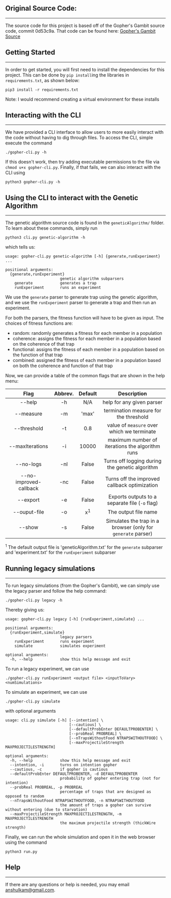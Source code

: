 ## Original Source Code:
---
The source code for this project is based off of the Gopher's Gambit source code, commit 0d53c9a. That code can be found here:
[Gopher's Gambit Source](https://github.com/amanirmk/AMISTAD-intention-exp3/tree/0d53c9acc48591a7ace67b6032ca5edc54665a7a)

## Getting Started
---
In order to get started, you will first need to install the dependencies for this project.
This can be done by `pip install`ing the libraries in `requirements.txt`, as shown below:
```
pip3 install -r requirements.txt
```
Note: I would recommend creating a virtual environment for these installs

## Interacting with the CLI
---
We have provided a CLI interface to allow users to more easily interact with the code without having to dig through files. To access the CLI, simple execute the command
```
./gopher-cli.py -h
```
If this doesn't work, then try adding executable permissions to the file via `chmod u+x gopher-cli.py`.
Finally, if that fails, we can also interact with the CLI using
```
python3 gopher-cli.py -h
```

## Using the CLI to interact with the Genetic Algorithm
---
The genetic algorithm source code is found in the `geneticAlgorithm/` folder.
To learn about these commands, simply run
```
python3 cli.py genetic-algorithm -h
```
which tells us:
```
usage: gopher-cli.py genetic-algorithm [-h] {generate,runExperiment} ...

positional arguments:
  {generate,runExperiment}
                        genetic algorithm subparsers
    generate            generates a trap
    runExperiment       runs an experiment
```
We use the `generate` parser to generate trap using the genetic algorithm, and we use the `runExperiment` parser to generate a trap and then run an experiment.

For both the parsers, the fitness function will have to be given as input. The choices of fitness functions are:
- random: randomly generates a fitness for each member in a population
- coherence: assigns the fitness for each member in a population based on the coherence of that trap
- functional: assigns the fitness of each member in a population based on the function of that trap
- combined: assigned the fitness of each member in a population based on both the coherence and function of that trap

Now, we can provide a table of the common flags that are shown in the help menu:

| Flag | Abbrev. | Default | Description |
| :--: | :----------: | :-----: | :---------: |
| --help | -h | N/A | help for any given parser|
| --measure| -m | 'max' | termination measure for the threshold |
| --threshold | -t | 0.8 | value of `measure` over which we terminate|
| --maxIterations | -i | 10000 | maximum number of iterations the algorithm runs |
| --no-logs | -nl | False | Turns off logging during the genetic algorithm |
| --no-improved-callback | -nc | False | Turns off the improved callback optimization |
| --export | -e | False | Exports outputs to a separate file (`-o` flag)| |
| --ouput-file | -o | x<sup>1</sup> | The output file name |
| --show | -s | False | Simulates the trap in a browser (only for `generate` parser)

<sup>1</sup> The default output file is 'geneticAlgorithm.txt' for the `generate` subparser and 'experiment.txt' for the `runExperiment` subparser

## Running legacy simulations
---
To run legacy simulations (from the Gopher's Gambit), we can simply use the legacy parser and follow the help command:
```
./gopher-cli.py legacy -h
```
Thereby giving us:
```
usage: gopher-cli.py legacy [-h] {runExperiment,simulate} ...

positional arguments:
  {runExperiment,simulate}
                        legacy parsers
    runExperiment       runs experiment
    simulate            simulates experiment

optional arguments:
  -h, --help            show this help message and exit
```

To run a legacy experiment, we can use 
```
./gopher-cli.py runExperiment <output file> <inputToVary> <numSimulations>
```

To simulate an experiment, we can use 
```
./gopher-cli.py simulate
```
with optional arguments
```
usage: cli.py simulate [-h] [--intention] \
                            [--cautious] \
                            [--defaultProbEnter DEFAULTPROBENTER] \
                            [--probReal PROBREAL] \
                            [--nTrapsWithoutFood NTRAPSWITHOUTFOOD] \
                            [--maxProjectileStrength MAXPROJECTILESTRENGTH]

optional arguments:
  -h, --help            show this help message and exit
  --intention, -i       turns on intention gopher
  --cautious, -c        if gopher is cautious
  --defaultProbEnter DEFAULTPROBENTER, -d DEFAULTPROBENTER
                        probability of gopher entering trap (not for intention)
  --probReal PROBREAL, -p PROBREAL
                        percentage of traps that are designed as opposed to random
  --nTrapsWithoutFood NTRAPSWITHOUTFOOD, -n NTRAPSWITHOUTFOOD
                        the amount of traps a gopher can survive without entering (due to starvation)
  --maxProjectileStrength MAXPROJECTILESTRENGTH, -m MAXPROJECTILESTRENGTH
                        the maximum projectile strength (thickWire strength)
```

Finally, we can run the whole simulation and open it in the web browser using the command
```
python3 run.py
```

## Help
---
If there are any questions or help is needed, you may email anshulkam@gmail.com.